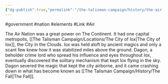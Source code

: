 ```yaml
---
{"dg-publish":true,"permalink":"/the-talisman-campaign/history/the-air-nation/","noteIcon":""}
---
```


#government #nation #elements #Link #Air 

The Air Nation was a great power on The Continent.
It had one capital metropolis, [[The Talisman Campaign/Locations/The City of Iox\|The City of Iox]], the City in the Clouds.
Iox was held aloft by ancient magics and only a scant few knew how it was stabilized miles above the ground.
Dagon, a beholder crime lord who spread his influence and eyes throughout Iox, eventually discovered the solitary mechanism that kept Iox flying in the sky. 
Dagon severed the magic that kept the city airborne, and it came crashing down in what has become known as [[The Talisman Campaign/History/The Fall\|The Fall]].